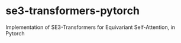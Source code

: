 # se3-transformers-pytorch
Implementation of SE3-Transformers for Equivariant Self-Attention, in Pytorch
